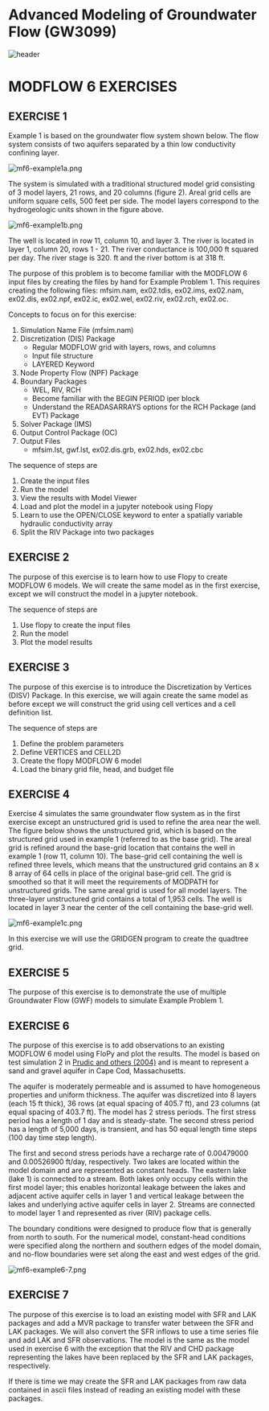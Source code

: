# Advanced Modeling of Groundwater Flow (GW3099)

![header](../img/header.jpg)

# MODFLOW 6 EXERCISES

## EXERCISE 1
Example 1 is based on the groundwater flow system shown below. The flow system consists of two aquifers separated by a thin low conductivity confining layer.

![mf6-example1a.png](../img/mf6-example1a.png)

The system is simulated with a traditional structured model grid consisting of 3 model layers, 21 rows, and 20 columns (figure 2). Areal grid cells are uniform square cells, 500 feet per side. The model layers correspond to the hydrogeologic units shown in the figure above.

![mf6-example1b.png](../img/mf6-example1b.png)

The well is located in row 11, column 10, and layer 3. The river is located in layer 1, column 20, rows 1 - 21.  The river conductance is 100,000 ft squared per day.  The river stage is 320. ft and the river bottom is at 318 ft.

The purpose of this problem is to become familiar with the MODFLOW 6 input files by creating the files by hand for Example Problem 1.  This requires creating the following files: mfsim.nam, ex02.tdis, ex02.ims, ex02.nam, ex02.dis, ex02.npf, ex02.ic, ex02.wel, ex02.riv, ex02.rch, ex02.oc.

Concepts to focus on for this exercise:
1. Simulation Name File (mfsim.nam)
2. Discretization (DIS) Package
    * Regular MODFLOW grid with layers, rows, and columns
    * Input file structure
    * LAYERED Keyword
3. Node Property Flow (NPF) Package
4. Boundary Packages
    * WEL, RIV, RCH
    * Become familiar with the BEGIN PERIOD iper block
    * Understand the READASARRAYS options for the RCH Package (and EVT) Package
5. Solver Package (IMS)
6. Output Control Package (OC)
7. Output Files
    * mfsim.lst, gwf.lst, ex02.dis.grb, ex02.hds, ex02.cbc

The sequence of steps are
1. Create the input files
2. Run the model
3. View the results with Model Viewer
4. Load and plot the model in a jupyter notebook using Flopy
5. Learn to use the OPEN/CLOSE keyword to enter a spatially variable hydraulic conductivity array
6. Split the RIV Package into two packages


## EXERCISE 2

The purpose of this exercise is to learn how to use Flopy to create MODFLOW 6 models.  We will create the same model as in the first exercise, except we will construct the model in a jupyter notebook.

The sequence of steps are
1. Use flopy to create the input files
2. Run the model
3. Plot the model results

## EXERCISE 3

The purpose of this exercise is to introduce the Discretization by Vertices (DISV) Package.  In this exercise, we will again create the same model as before except we will construct the grid using cell vertices and a cell definition list.

The sequence of steps are
1. Define the problem parameters
2. Define VERTICES and CELL2D
3. Create the flopy MODFLOW 6 model
4. Load the binary grid file, head, and budget file

## EXERCISE 4

Exercise 4 simulates the same groundwater flow system as in the first exercise except an unstructured grid is used to refine the area near the well. The figure below shows the unstructured grid, which is based on the structured grid used in example 1 (referred to as the base grid). The areal grid is refined around the base-grid location that contains the well in example 1 (row 11, column 10). The base-grid cell containing the well is refined three levels, which means that the unstructured grid contains an 8 x 8 array of 64 cells in place of the original base-grid cell. The grid is smoothed so that it will meet the requirements of MODPATH for unstructured grids. The same areal grid is used for all model layers. The three-layer unstructured grid contains a total of 1,953 cells. The well is located in layer 3 near the center of the cell containing the base-grid well.

![mf6-example1c.png](../img/mf6-example1c.png)

In this exercise we will use the GRIDGEN program to create the quadtree grid.

## EXERCISE 5

The purpose of this exercise is to demonstrate the use of multiple Groundwater Flow (GWF) models to simulate Example Problem 1.

## EXERCISE 6

The purpose of this exercise is to add observations to an existing MODFLOW 6 model using FloPy and plot the results. The model is based on test simulation 2 in [Prudic and others (2004)](https://water.usgs.gov/nrp/gwsoftware/modflow2000/ofr2004-1042.pdf) and is meant to represent  a sand and gravel aquifer in Cape Cod, Massachusetts.

The aquifer is moderately permeable and is assumed to have homogeneous properties and uniform thickness. The aquifer was discretized into 8 layers (each 15 ft thick), 36 rows (at equal spacing of 405.7 ft), and 23 columns (at equal spacing of 403.7 ft). The model has 2 stress periods. The first stress period has a length of 1 day and is steady-state. The second stress period has a length of 5,000 days, is transient, and has 50 equal length time steps (100 day time step length).

The first and second stress periods have a recharge rate of 0.00479000 and 0.00526900 ft/day, respectively. Two lakes are located within the model domain and are represented as constant heads. The eastern lake (lake 1) is connected to a stream. Both lakes only occupy cells within the first model layer; this enables horizontal leakage between the lakes and adjacent active aquifer cells in layer 1 and vertical leakage between the lakes and underlying active aquifer cells in layer 2. Streams are connected to model layer 1 and represented as river (RIV) package cells.

The boundary conditions were designed to produce flow that is generally from north to south. For the numerical model, constant-head conditions were specified along the northern and southern edges of the model domain, and no-flow boundaries were set along the east and west edges of the grid.

![mf6-example6-7.png](../img/mf6-example6-7.png)


## EXERCISE 7

The purpose of this exercise is to load an existing model with SFR and LAK packages and add a MVR package to transfer water between the SFR and LAK packages. We will also convert the SFR inflows to use a time series file and add LAK and SFR observations. The model is the same as the model used in exercise 6 with the exception that the RIV and CHD package representing the lakes have been replaced by the SFR and LAK packages, respectively.

If there is time we may create the SFR and LAK packages from raw data contained in ascii files instead of reading an existing model with these packages.
